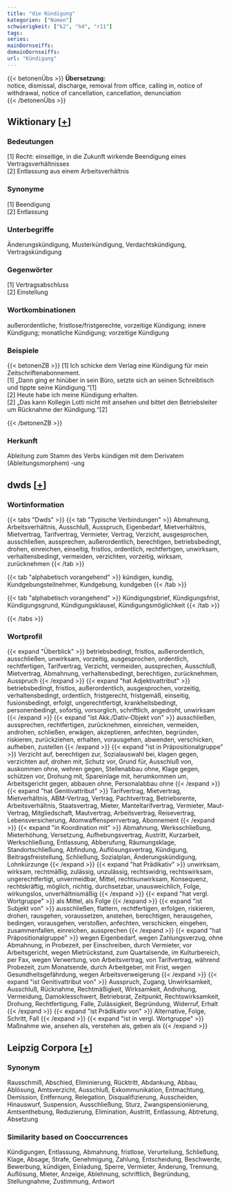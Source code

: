 ```yaml
---
title: "die Kündigung"
kategorien: ["Nomen"]
schwierigkeit: ["k2", "h4", "r11"]
tags:
series:
mainDornseiffs:
domainDornseiffs:
url: "Kündigung"
---
```


{{< betonenÜbs >}}
**Übersetzung:**  
notice, dismissal, discharge, removal from office, calling in, notice of withdrawal, notice of cancellation, cancellation, denunciation  
{{< /betonenÜbs >}}

## Wiktionary [[+](https://de.wiktionary.org/wiki/Kündigung)]

### Bedeutungen
[1] Recht: einseitige, in die Zukunft wirkende Beendigung eines Vertragsverhältnisses  
[2] Entlassung aus einem Arbeitsverhältnis  

### Synonyme
[1] Beendigung  
[2] Entlassung  

### Unterbegriffe
Änderungskündigung, Musterkündigung, Verdachtskündigung, Vertragskündigung  

### Gegenwörter
[1] Vertragsabschluss  
[2] Einstellung  

### Wortkombinationen
außerordentliche, fristlose/fristgerechte, vorzeitige Kündigung;  innere Kündigung; monatliche Kündigung; vorzeitige Kündigung  

### Beispiele
{{< betonenZB >}}
[1] Ich schicke dem Verlag eine Kündigung für mein Zeitschriftenabonnement.  
[1] „Dann ging er hinüber in sein Büro, setzte sich an seinen Schreibtisch und tippte seine Kündigung.“[1]  
[2] Heute habe ich meine Kündigung erhalten.  
[2] „Das kann Kollegin Lotti nicht mit ansehen und bittet den Betriebsleiter um Rücknahme der Kündigung.“[2]  

{{< /betonenZB >}}
### Herkunft
Ableitung zum Stamm des Verbs kündigen mit dem Derivatem (Ableitungsmorphem) -ung  



## dwds [[+](https://www.dwds.de/wb/Kündigung)]

### Wortinformation
{{< tabs "Dwds" >}}
{{< tab "Typische Verbindungen" >}}
Abmahnung, Arbeitsverhältnis, Ausschluß, Ausspruch, Eigenbedarf, Mietverhältnis, Mietvertrag, Tarifvertrag, Vermieter, Vertrag, Verzicht, ausgesprochen, ausschließen, aussprechen, außerordentlich, berechtigen, betriebsbedingt, drohen, einreichen, einseitig, fristlos, ordentlich, rechtfertigen, unwirksam, verhaltensbedingt, vermeiden, verzichten, vorzeitig, wirksam, zurücknehmen
{{< /tab >}}

{{< tab "alphabetisch vorangehend" >}}
kündigen, kundig, Kundgebungsteilnehmer, Kundgebung, kundgeben
{{< /tab >}}

{{< tab "alphabetisch vorangehend" >}}
Kündigungsbrief, Kündigungsfrist, Kündigungsgrund, Kündigungsklausel, Kündigungsmöglichkeit
{{< /tab >}}

{{< /tabs >}}

### Wortprofil
{{< expand "Überblick" >}} betriebsbedingt, fristlos, außerordentlich, ausschließen, unwirksam, vorzeitig, ausgesprochen, ordentlich, rechtfertigen, Tarifvertrag, Verzicht, vermeiden, aussprechen, Ausschluß, Mietvertrag, Abmahnung, verhaltensbedingt, berechtigen, zurücknehmen, Ausspruch {{< /expand >}}
{{< expand "hat Adjektivattribut" >}} betriebsbedingt, fristlos, außerordentlich, ausgesprochen, vorzeitig, verhaltensbedingt, ordentlich, fristgerecht, fristgemäß, einseitig, fusionsbedingt, erfolgt, ungerechtfertigt, krankheitsbedingt, personenbedingt, sofortig, vorsorglich, schriftlich, angedroht, unwirksam {{< /expand >}}
{{< expand "ist Akk./Dativ-Objekt von" >}} ausschließen, aussprechen, rechtfertigen, zurücknehmen, einreichen, vermeiden, androhen, schließen, erwägen, akzeptieren, anfechten, begründen, riskieren, zurückziehen, erhalten, vorausgehen, abwenden, verschicken, aufheben, zustellen {{< /expand >}}
{{< expand "ist in Präpositionalgruppe" >}} Verzicht auf, berechtigen zur, Sozialauswahl bei, klagen gegen, verzichten auf, drohen mit, Schutz vor, Grund für, Ausschluß von, auskommen ohne, wehren gegen, Stellenabbau ohne, Klage gegen, schützen vor, Drohung mit, Spareinlage mit, herumkommen um, Arbeitsgericht gegen, abbauen ohne, Personalabbau ohne {{< /expand >}}
{{< expand "hat Genitivattribut" >}} Tarifvertrag, Mietvertrag, Mietverhältnis, ABM-Vertrag, Vertrag, Pachtvertrag, Betriebsrente, Arbeitsverhältnis, Staatsvertrag, Mieter, Manteltarifvertrag, Vermieter, Maut-Vertrag, Mitgliedschaft, Mautvertrag, Arbeitsvertrag, Reisevertrag, Lebensversicherung, Atomwaffensperrvertrag, Abonnement {{< /expand >}}
{{< expand "in Koordination mit" >}} Abmahnung, Werksschließung, Mieterhöhung, Versetzung, Aufhebungsvertrag, Austritt, Kurzarbeit, Werkschließung, Entlassung, Abberufung, Räumungsklage, Standortschließung, Abfindung, Auflösungsvertrag, Kündigung, Beitragsfreistellung, Schließung, Sozialplan, Änderungskündigung, Lohnkürzunge {{< /expand >}}
{{< expand "hat Prädikativ" >}} unwirksam, wirksam, rechtmäßig, zulässig, unzulässig, rechtswidrig, rechtswirksam, ungerechtfertigt, unvermeidbar, Mittel, rechtsunwirksam, Konsequenz, rechtskräftig, möglich, nichtig, durchsetzbar, unausweichlich, Folge, wirkungslos, unverhältnismäßig {{< /expand >}}
{{< expand "hat vergl. Wortgruppe" >}} als Mittel, als Folge {{< /expand >}}
{{< expand "ist Subjekt von" >}} ausschließen, flattern, rechtfertigen, erfolgen, riskieren, drohen, rausgehen, voraussetzen, anstehen, berechtigen, herausgehen, bedingen, vorausgehen, verstoßen, anfechten, verschicken, eingehen, zusammenfallen, einreichen, aussprechen {{< /expand >}}
{{< expand "hat Präpositionalgruppe" >}} wegen Eigenbedarf, wegen Zahlungsverzug, ohne Abmahnung, in Probezeit, per Einschreiben, durch Vermieter, vor Arbeitsgericht, wegen Mietrückstand, zum Quartalsende, im Kulturbereich, per Fax, wegen Verwertung, von Arbeitsvertrag, von Tarifvertrag, während Probezeit, zum Monatsende, durch Arbeitgeber, mit Frist, wegen Gesundheitsgefährdung, wegen Arbeitsverweigerung {{< /expand >}}
{{< expand "ist Genitivattribut von" >}} Ausspruch, Zugang, Unwirksamkeit, Ausschluß, Rücknahme, Rechtmäßigkeit, Wirksamkeit, Androhung, Vermeidung, Damoklesschwert, Betriebsrat, Zeitpunkt, Rechtswirksamkeit, Drohung, Rechtfertigung, Falle, Zulässigkeit, Begründung, Widerruf, Erhalt {{< /expand >}}
{{< expand "ist Prädikativ von" >}} Alternative, Folge, Schritt, Fall {{< /expand >}}
{{< expand "ist in vergl. Wortgruppe" >}} Maßnahme wie, ansehen als, verstehen als, geben als {{< /expand >}}

## Leipzig Corpora [[+](https://corpora.uni-leipzig.de/en/res?word=Kündigung&corpusId=deu_newscrawl-public_2018)]


### Synonym
Rausschmiß, Abschied, Eliminierung, Rücktritt, Abdankung, Abbau, Ablösung, Amtsverzicht, Ausschluß, Exkommunikation, Entmachtung, Demission, Entfernung, Relegation, Disqualifizierung, Ausscheiden, Hinauswurf, Suspension, Ausschließung, Sturz, Zwangspensionierung, Amtsenthebung, Reduzierung, Elimination, Austritt, Entlassung, Abtretung, Absetzung


### Similarity based on Cooccurrences
Kündigungen, Entlassung, Abmahnung, fristlose, Verurteilung, Schließung, Klage, Absage, Strafe, Genehmigung, Zahlung, Entscheidung, Beschwerde, Bewerbung, kündigen, Einladung, Sperre, Vermieter, Änderung, Trennung, Auflösung, Mieter, Anzeige, Ablehnung, schriftlich, Begründung, Stellungnahme, Zustimmung, Antwort

